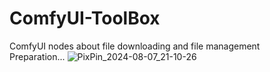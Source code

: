 # ComfyUI-ToolBox
ComfyUI nodes about file downloading and file management  
Preparation...
![PixPin_2024-08-07_21-10-26](https://github.com/user-attachments/assets/3c3d1441-ed82-4c28-8ab7-23993d6e6492)
